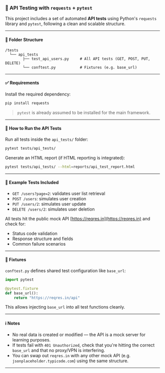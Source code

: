 ### 📡 API Testing with `requests` + `pytest`

This project includes a set of automated **API tests** using Python's `requests` library and `pytest`, following a clean and scalable structure.

---

#### 📁 Folder Structure

```
/tests
  └── api_tests
        ├── test_api_users.py     # All API tests (GET, POST, PUT, DELETE)
        └── conftest.py           # Fixtures (e.g. base_url)
```

---

#### ✅ Requirements

Install the required dependency:

```bash
pip install requests
```

> `pytest` is already assumed to be installed for the main framework.

---

#### 🚀 How to Run the API Tests

Run all tests inside the `api_tests/` folder:

```bash
pytest tests/api_tests/
```

Generate an HTML report (if HTML reporting is integrated):

```bash
pytest tests/api_tests/ --html=reports/api_test_report.html
```

---

#### 🧪 Example Tests Included

- `GET /users?page=2`: validates user list retrieval
- `POST /users`: simulates user creation
- `PUT /users/2`: simulates user update
- `DELETE /users/2`: simulates user deletion

All tests hit the public mock API [https://reqres.in](https://reqres.in) and check for:
- Status code validation
- Response structure and fields
- Common failure scenarios

---

#### 🔧 Fixtures

`conftest.py` defines shared test configuration like `base_url`:

```python
import pytest

@pytest.fixture
def base_url():
    return "https://reqres.in/api"
```

This allows injecting `base_url` into all test functions cleanly.

---

#### ℹ️ Notes

- No real data is created or modified — the API is a mock server for learning purposes.
- If tests fail with `401 Unauthorized`, check that you're hitting the correct `base_url` and that no proxy/VPN is interfering.
- You can swap out `reqres.in` with any other mock API (e.g. `jsonplaceholder.typicode.com`) using the same structure.

---
